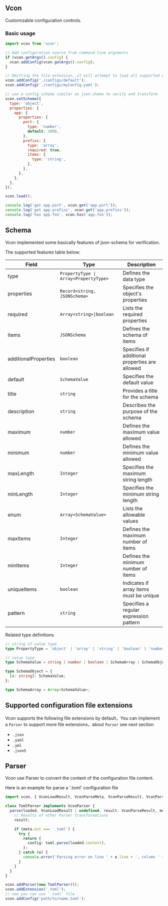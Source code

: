 ## Vcon

Customizable configuration controls.

### Basic usage

```js
import vcon from 'vcon';

// Add configuration source from command-line arguments
if (vcon.getArgs().config) {
  vcon.addConfig(vcon.getArgs().config);
}

// Omitting the file extension, it will attempt to load all supported extensions.
vcon.addConfig('./configs/default');
vcon.addConfig('./configs/myConfig.yaml');

// use a config schema similar as json-shema to verify and transform
vcon.setSchema({
  type: 'object',
  properties: {
    app: {
      properties: {
        port: {
          type: 'number',
          default: 3000,
        },
        prefixs: {
          type: 'array',
          required: true,
          items: {
            type: 'string',
          },
        },
      },
    },
  },
});

vcon.load();

console.log('get app.port', vcon.get('app.port'));
console.log('get app.prefixs', vcon.get('app.prefixs'));
console.log('has app.foo', vcon.has('app.foo'));
```

## Schema

Vcon implemented some basically features of json-schema for verification.

The supported features table below:

| Field                | Type                                  | Description                                    |
| -------------------- | ------------------------------------- | ---------------------------------------------- |
| type                 | `PropertyType \| Array<PropertyType>` | Defines the data type                          |
| properties           | `Record<string, JSONSchema>`          | Specifies the object's properties              |
| required             | `Array<string>\|boolean`              | Lists the required properties                  |
| items                | `JSONSchema`                          | Defines the schema of items                    |
| additionalProperties | `boolean`                             | Specifies if additional properties are allowed |
| default              | `SchemaValue`                         | Specifies the default value                    |
| title                | `string`                              | Provides a title for the schema                |
| description          | `string`                              | Describes the purpose of the schema            |
| maximum              | `number`                              | Defines the maximum value allowed              |
| minimum              | `number`                              | Defines the minimum value allowed              |
| maxLength            | `Integer`                             | Specifies the maximum string length            |
| minLength            | `Integer`                             | Specifies the minimum string length            |
| enum                 | `Array<SchemaValue>`                  | Lists the allowable values                     |
| maxItems             | `Integer`                             | Defines the maximum number of items            |
| minItems             | `Integer`                             | Defines the minimum number of items            |
| uniqueItems          | `boolean`                             | Indicates if array items must be unique        |
| pattern              | `string`                              | Specifies a regular expression pattern         |

Related type definitions

```ts
// string of value type
type PropertyType = 'object' | 'array' | 'string' | 'boolean' | 'number' | 'null' | 'integer';

// value type
type SchemaValue = string | number | boolean | SchemaArray | SchemaObject | null;

type SchemaObject = {
  [x: string]: SchemaValue;
};

type SchemaArray = Array<SchemaValue>;
```

## Supported configuration file extensions

Vcon supports the following file extensions by default，You can implement a `Parser` to support more file extensions，about `Parser` see next section

- `.json`
- `.yaml`
- `.yml`
- `.json5`

## Parser

Vcon use Parser to convert the content of the configuration file content.

Here is an example for parse a '.toml' configuration file

```ts
import vcon, { VconLoadResult, VconParseMeta, VconParseResult, VconParser } from 'vcon';

class TomlParser implements VconParser {
  parse(loaded, VconLoadResult | undefined, result: VconParseResult, meta: VconParseMeta): void | VconParseResult {
    // Results of other Parser transformations
    result;

    if (meta.ext === '.toml') {
      try {
        return {
          config: toml.parse(loaded.content),
        };
      } catch (e) {
        console.error('Parsing error on line ' + e.line + ', column ' + e.column + ': ' + e.message);
      }
    }
  }
}

vcon.addParser(new TomlParser());
vcon.addExtension('.toml');
// now you can use '.toml' file
vcon.addConfig('path/to/name.toml');
```

